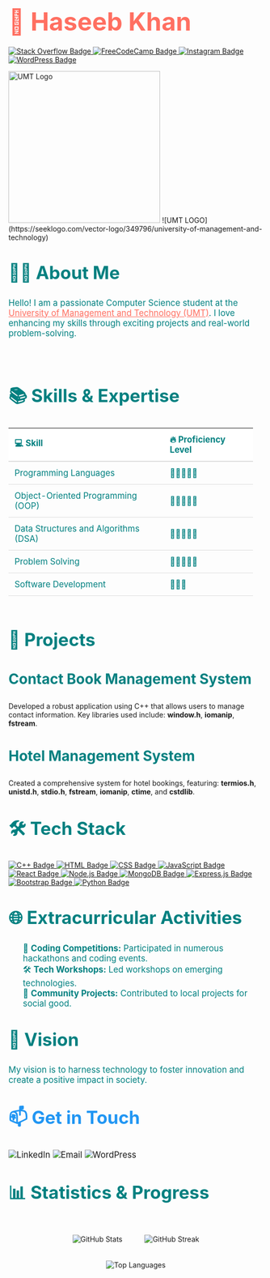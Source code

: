 <h1 align="left" style="font-size: 3.5em; color: #FF6F61; animation: fadeIn 2s; margin-bottom: 20px;">🌟 Haseeb Khan</h1>

<p align="left">
    <a href="https://stackoverflow.com/users/23202579/haseeb-khan?tab=profile" target="_blank">
        <img src="https://img.shields.io/badge/Stack_Overflow-FFA500?style=for-the-badge&logo=stackoverflow" alt="Stack Overflow Badge">
    </a>
    <a href="https://www.freecodecamp.org/Haseeb__Khan" target="_blank">
        <img src="https://img.shields.io/badge/FreeCodeCamp-00BFFF?style=for-the-badge&logo=freecodecamp" alt="FreeCodeCamp Badge">
    </a>
    <a href="https://www.instagram.com/haseebe_khan" target="_blank">
        <img src="https://img.shields.io/badge/Instagram-D32F2F?style=for-the-badge&logo=instagram" alt="Instagram Badge">
    </a>
    <a href="https://wordpress.com/home/haseebullahkhan6.wordpress.com" target="_blank">
        <img src="https://img.shields.io/badge/WordPress-21759B?style=for-the-badge&logo=wordpress" alt="WordPress Badge">
    </a>
</p>
<img src="images/umt-logo.png" alt="UMT Logo" width="300">
![UMT LOGO](https://seeklogo.com/vector-logo/349796/university-of-management-and-technology)

<h2 style="font-size: 2.5em; color: #008080; animation: slideIn 2s; margin-top: 40px;">👨‍🎓 About Me</h2>
<p style="font-size: 1.2em; animation: fadeIn 2s; color: #008080;">
    Hello! I am a passionate Computer Science student at the 
    <a href="https://www.umt.edu.pk" style="color: #FF6F61; text-decoration: underline;">University of Management and Technology (UMT)</a>. 
    I love enhancing my skills through exciting projects and real-world problem-solving.
</p>

<div style="display: flex; justify-content: space-between; margin-top: 40px;">
    <div style="flex: 1; margin-right: 20px;">
        <h2 style="font-size: 2.5em; color: #008080; animation: slideIn 2s;">📚 Skills & Expertise</h2>
        <table align="center" style="width: 100%; border-collapse: collapse; font-size: 1.2em; animation: fadeIn 2s;">
            <thead>
                <tr style="background-color: #FFFFFF;">
                    <th style="padding: 12px; text-align: left; border-bottom: 2px solid #ddd; color: #008080;">💻 Skill</th>
                    <th style="padding: 12px; text-align: left; border-bottom: 2px solid #ddd; color: #008080;">🔥 Proficiency Level</th>
                </tr>
            </thead>
            <tbody>
                <tr>
                    <td style="padding: 12px; border-bottom: 1px solid #ddd; color: #008080;">Programming Languages</td>
                    <td style="padding: 12px; border-bottom: 1px solid #ddd; color: #008080;">🌟🌟🌟🌟🌟</td>
                </tr>
                <tr>
                    <td style="padding: 12px; border-bottom: 1px solid #ddd; color: #008080;">Object-Oriented Programming (OOP)</td>
                    <td style="padding: 12px; border-bottom: 1px solid #ddd; color: #008080;">🌟🌟🌟🌟🌟</td>
                </tr>
                <tr>
                    <td style="padding: 12px; border-bottom: 1px solid #ddd; color: #008080;">Data Structures and Algorithms (DSA)</td>
                    <td style="padding: 12px; border-bottom: 1px solid #ddd; color: #008080;">🌟🌟🌟🌟🌟</td>
                </tr>
                <tr>
                    <td style="padding: 12px; border-bottom: 1px solid #ddd; color: #008080;">Problem Solving</td>
                    <td style="padding: 12px; border-bottom: 1px solid #ddd; color: #008080;">🌟🌟🌟🌟🌟</td>
                </tr>
                <tr>
                    <td style="padding: 12px; border-bottom: 1px solid #ddd; color: #008080;">Software Development</td>
                    <td style="padding: 12px; border-bottom: 1px solid #ddd; color: #008080;">🌟🌟🌟</td>
                </tr>
            </tbody>
        </table>
    </div>
</div>
<div style="flex: 1;">
    <h2 style="font-size: 2.5em; color: #008080; animation: slideIn 2s;">📂 Projects</h2>
    <h3 style="font-size: 2em; color: #008080;">Contact Book Management System</h3>
    <p style="animation: fadeIn 2s;">Developed a robust application using C++ that allows users to manage contact information. Key libraries used include: <strong>window.h</strong>, <strong>iomanip</strong>, <strong>fstream</strong>.</p>
</div>
    <div>
    <h3 style="font-size: 2em; color: #008080;">Hotel Management System</h3>
    <p style="animation: fadeIn 2s;">Created a comprehensive system for hotel bookings, featuring: <strong>termios.h</strong>, <strong>unistd.h</strong>, <strong>stdio.h</strong>, <strong>fstream</strong>, <strong>iomanip</strong>, <strong>ctime</strong>, and <strong>cstdlib</strong>.</p>
</div>

<h2 style="font-size: 2.5em; color: #008080; animation: slideIn 2s; margin-top: 40px;">🛠️ Tech Stack</h2>
<p align="left">
    <a href="#" target="_blank">
        <img src="https://img.shields.io/badge/C%2B%2B-00599C?style=for-the-badge&logo=cplusplus" alt="C++ Badge">
    </a>
    <a href="#" target="_blank">
        <img src="https://img.shields.io/badge/HTML-E34F26?style=for-the-badge&logo=html5" alt="HTML Badge">
    </a>
    <a href="#" target="_blank">
        <img src="https://img.shields.io/badge/CSS-1572B6?style=for-the-badge&logo=css3" alt="CSS Badge">
    </a>
    <a href="#" target="_blank">
        <img src="https://img.shields.io/badge/JavaScript-F7DF1E?style=for-the-badge&logo=javascript" alt="JavaScript Badge">
    </a>
    <a href="#" target="_blank">
        <img src="https://img.shields.io/badge/React-61DAFB?style=for-the-badge&logo=react" alt="React Badge">
    </a>
    <a href="#" target="_blank">
        <img src="https://img.shields.io/badge/Node.js-8CC84B?style=for-the-badge&logo=node.js" alt="Node.js Badge">
    </a>
    <a href="#" target="_blank">
        <img src="https://img.shields.io/badge/MongoDB-47A248?style=for-the-badge&logo=mongodb" alt="MongoDB Badge">
    </a>
    <a href="#" target="_blank">
        <img src="https://img.shields.io/badge/Express.js-404D59?style=for-the-badge&logo=express" alt="Express.js Badge">
    </a>
    <a href="#" target="_blank">
        <img src="https://img.shields.io/badge/Bootstrap-563D7C?style=for-the-badge&logo=bootstrap" alt="Bootstrap Badge">
    </a>
    <a href="#" target="_blank">
        <img src="https://img.shields.io/badge/Python-3776AB?style=for-the-badge&logo=python" alt="Python Badge">
    </a>
</p>

<h2 style="font-size: 2.5em; color: #008080; animation: slideIn 2s; margin-top: 40px;">🌐 Extracurricular Activities</h2>
<ul style="font-size: 1.2em; animation: fadeIn 2s; list-style-type: none; color: #008080;">
    <li>🎯 <strong>Coding Competitions:</strong> Participated in numerous hackathons and coding events.</li>
    <li>🛠️ <strong>Tech Workshops:</strong> Led workshops on emerging technologies.</li>
    <li>🤝 <strong>Community Projects:</strong> Contributed to local projects for social good.</li>
</ul>

<h2 style="font-size: 2.5em; color: #008080; animation: slideIn 2s; margin-top: 40px;">🚀 Vision</h2>
<p style="font-size: 1.2em; animation: fadeIn 2s; color: #008080;">
    My vision is to harness technology to foster innovation and create a positive impact in society.
</p>

<h2 style="font-size: 2.5em; color: #2196F3; animation: slideIn 2s; margin-top: 40px;">📫 Get in Touch</h2>
<p style="font-size: 1.2em; animation: fadeIn 2s;">
    <a href="https://www.linkedin.com/in/haseebkhan" style="text-decoration: none;">
        <img src="https://img.shields.io/badge/LinkedIn-0077B5?style=for-the-badge&logo=linkedin&logoColor=white" alt="LinkedIn">
    </a>
    <a href="mailto:haseebkhanbettani@gmail.com" style="text-decoration: none;">
        <img src="https://img.shields.io/badge/Gmail-D14836?style=for-the-badge&logo=gmail&logoColor=white" alt="Email">
    </a>
    <a href="https://haseebkhan.wordpress.com" style="text-decoration: none;">
        <img src="https://img.shields.io/badge/WordPress-21759B?style=for-the-badge&logo=wordpress&logoColor=white" alt="WordPress">
    </a>
</p>

<h2 style="font-size: 2.5em; color: #008080; animation: slideIn 2s; margin-top: 40px;">📊 Statistics & Progress</h2>
<p align="center">
    <img src="https://github-readme-stats.vercel.app/api?username=Haseeb90302348&show_icons=true&theme=radical" alt="GitHub Stats" style="margin: 20px;"/>
    <img src="https://github-readme-streak-stats.herokuapp.com/?user=Haseeb90302348&theme=radical" alt="GitHub Streak" style="margin: 20px;"/>
</p>
<p align="center">
    <img src="https://github-readme-stats.vercel.app/api/top-langs/?username=Haseeb90302348&layout=compact&theme=radical" alt="Top Languages"/>
</p>
